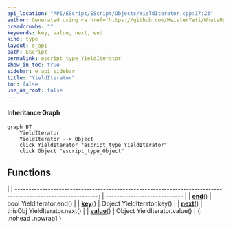 ```yaml
---
api_location: "API/EScript/EScript/Objects/YieldIterator.cpp:17:23"
author: Generated using <a href="https://github.com/MeisterYeti/WhatsUpDoc">WhatsUpDoc</a>
breadcrumbs: ""
keywords: key, value, next, end
kind: type
layout: e_api
path: EScript
permalink: escript_type_YieldIterator
show_in_toc: true
sidebar: e_api_sidebar
title: "YieldIterator"
toc: false
use_as_root: false
---
```


#### Inheritance Graph

```mermaid
graph BT
	YieldIterator
	YieldIterator --> Object
	click YieldIterator "escript_type_YieldIterator"
	click Object "escript_type_Object"
```

## Functions

|
| ------------------------------------------------------------------------------------------------------------: | ---------------------------- | 
| **[end](classEScript_1_1YieldIterator#classEScript_1_1YieldIterator_1a8fbf645c12a97d225b94048b26c93547)**()   | bool YieldIterator.end()     | 
| **[key](classEScript_1_1YieldIterator#classEScript_1_1YieldIterator_1ad0395549cc139870f6a3b95a4a025115)**()   | Object YieldIterator.key()   | 
| **[next](classEScript_1_1YieldIterator#classEScript_1_1YieldIterator_1a6e323b03e5953fc9670f52a1fa6256b3)**()  | thisObj YieldIterator.next() | 
| **[value](classEScript_1_1YieldIterator#classEScript_1_1YieldIterator_1a70b98cd00053694b016f0b9e6ee6259e)**() | Object YieldIterator.value() | 
{: .nohead .nowrap1 }

